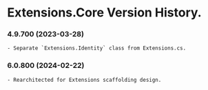﻿# Extensions.Core Version History.

### **4.9.700 (2023-03-28)**<br>
	- Separate `Extensions.Identity` class from Extensions.cs.

### **6.0.800 (2024-02-22)**<br>
	- Rearchitected for Extensions scaffolding design.
